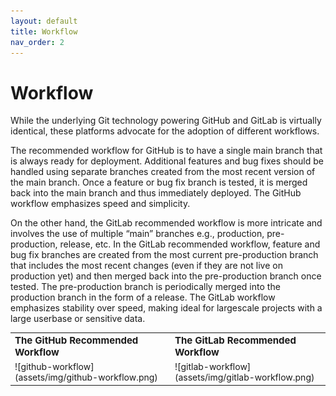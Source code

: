 ```yaml
---
layout: default
title: Workflow
nav_order: 2
---
```

# Workflow
While the underlying Git technology powering GitHub and GitLab is virtually identical, these platforms advocate for the adoption of different workflows.

The recommended workflow for GitHub is to have a single main branch that is always ready for deployment. Additional features and bug fixes should be handled using separate branches created from the most recent version of the main branch. Once a feature or bug fix branch is tested, it is merged back into the main branch and thus immediately deployed. The GitHub workflow emphasizes speed and simplicity.

On the other hand, the GitLab recommended workflow is more intricate and involves the use of multiple “main” branches e.g., production, pre-production, release, etc. In the GitLab recommended workflow, feature and bug fix branches are created from the most current pre-production branch that includes the most recent changes (even if they are not live on production yet) and then merged back into the pre-production branch once tested. The pre-production branch is periodically merged into the production branch in the form of a release. The GitLab workflow emphasizes stability over speed, making ideal for largescale projects with a large userbase or sensitive data.


<table border="0">
 <tr>
    <td><b style="font-size:15px">The GitHub Recommended Workflow</b></td>
    <td><b style="font-size:15px">The GitLab Recommended Workflow</b></td>
 </tr>
 <tr>
    <td markdown="1">![github-workflow](assets/img/github-workflow.png)</td>
    <td markdown="1">![gitlab-workflow](assets/img/gitlab-workflow.png)</td>
 </tr>
</table>